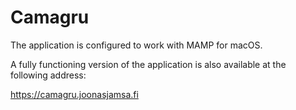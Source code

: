 # Camagru

The application is configured to work with MAMP for macOS.

A fully functioning version of the application is also available at the following address:

https://camagru.joonasjamsa.fi
